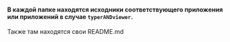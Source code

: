 #### В каждой папке находятся исходники соответствующего приложения или приложений в случае `typerANDviewer`.
Также там находятся свои README.md
